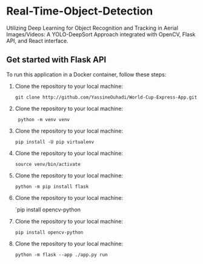 # Real-Time-Object-Detection

Utilizing Deep Learning for Object Recognition and Tracking in Aerial Images/Videos: A YOLO-DeepSort Approach integrated with OpenCV, Flask API, and React interface.

## Get started with Flask API

To run this application in a Docker container, follow these steps:

1. Clone the repository to your local machine:

   `git clone http://github.com/YassineOuhadi/World-Cup-Express-App.git`
   
1. Clone the repository to your local machine:

   ` python -m venv venv`
   
1. Clone the repository to your local machine:

   `pip install -U pip virtualenv`
   
1. Clone the repository to your local machine:

   `source venv/bin/activate`
   
1. Clone the repository to your local machine:

   `python -m pip install flask`
   
1. Clone the repository to your local machine:

   `pip install opencv-python
   
1. Clone the repository to your local machine:

   `pip install opencv-python`
1. Clone the repository to your local machine:

   `python -m flask --app ./app.py run`
   
